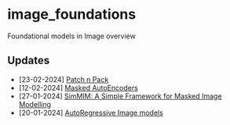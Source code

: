# image_foundations
Foundational models in Image overview 

## Updates
- [23-02-2024] [Patch n Pack](https://arxiv.org/pdf/2307.06304.pdf)
- [12-02-2024] [Masked AutoEncoders](https://arxiv.org/pdf/2111.06377.pdf)
- [27-01-2024] [SimMIM: A Simple Framework for Masked Image Modelling](https://openaccess.thecvf.com/content/CVPR2022/papers/Xie_SimMIM_A_Simple_Framework_for_Masked_Image_Modeling_CVPR_2022_paper.pdf)
- [20-01-2024] [AutoRegressive Image models](https://arxiv.org/pdf/2401.08541.pdf)
